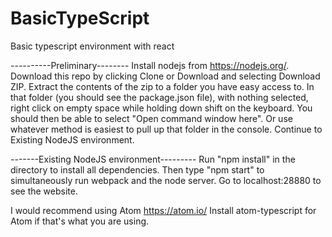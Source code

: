 # BasicTypeScript
Basic typescript environment with react

----------Preliminary--------
Install nodejs from https://nodejs.org/.
Download this repo by clicking Clone or Download and selecting Download ZIP.
Extract the contents of the zip to a folder you have easy access to.
In that folder (you should see the package.json file), with nothing selected, right click on empty space while holding down shift on the keyboard. You should then be able to select "Open command window here". Or use whatever method is easiest to pull up that folder in the console.
Continue to Existing NodeJS environment.

-------Existing NodeJS environment---------
Run "npm install" in the directory to install all dependencies.
Then type "npm start" to simultaneously run webpack and the node server.
Go to localhost:28880 to see the website.

I would recommend using Atom https://atom.io/
Install atom-typescript for Atom if that's what you are using.
